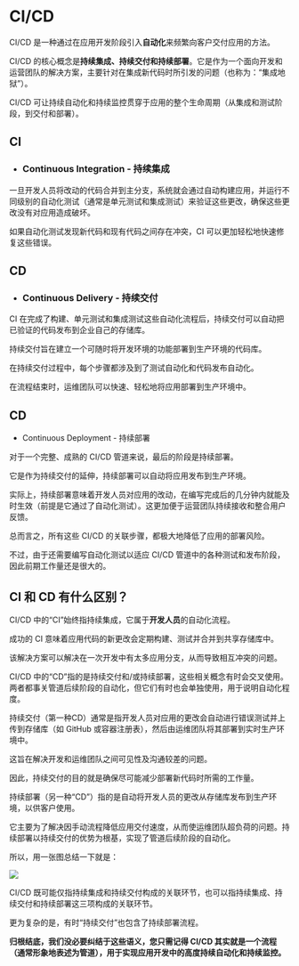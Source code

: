 # CI/CD

CI/CD 是一种通过在应用开发阶段引入**自动化**来频繁向客户交付应用的方法。

CI/CD 的核心概念是**持续集成、持续交付和持续部署**。它是作为一个面向开发和运营团队的解决方案，主要针对在集成新代码时所引发的问题（也称为：“集成地狱”）。

CI/CD 可让持续自动化和持续监控贯穿于应用的整个生命周期（从集成和测试阶段，到交付和部署）。

## CI 
- ### Continuous Integration - 持续集成

一旦开发人员将改动的代码合并到主分支，系统就会通过自动构建应用，并运行不同级别的自动化测试（通常是单元测试和集成测试）来验证这些更改，确保这些更改没有对应用造成破坏。

如果自动化测试发现新代码和现有代码之间存在冲突，CI 可以更加轻松地快速修复这些错误。

## CD 
- ### Continuous Delivery - 持续交付

CI 在完成了构建、单元测试和集成测试这些自动化流程后，持续交付可以自动把已验证的代码发布到企业自己的存储库。

持续交付旨在建立一个可随时将开发环境的功能部署到生产环境的代码库。

在持续交付过程中，每个步骤都涉及到了测试自动化和代码发布自动化。

在流程结束时，运维团队可以快速、轻松地将应用部署到生产环境中。

## CD 
- Continuous Deployment - 持续部署

对于一个完整、成熟的 CI/CD 管道来说，最后的阶段是持续部署。

它是作为持续交付的延伸，持续部署可以自动将应用发布到生产环境。

实际上，持续部署意味着开发人员对应用的改动，在编写完成后的几分钟内就能及时生效（前提是它通过了自动化测试）。这更加便于运营团队持续接收和整合用户反馈。

总而言之，所有这些 CI/CD 的关联步骤，都极大地降低了应用的部署风险。

不过，由于还需要编写自动化测试以适应 CI/CD 管道中的各种测试和发布阶段，因此前期工作量还是很大的。

## CI 和 CD 有什么区别？

CI/CD 中的“CI”始终指持续集成，它属于**开发人员**的自动化流程。

成功的 CI 意味着应用代码的新更改会定期构建、测试并合并到共享存储库中。

该解决方案可以解决在一次开发中有太多应用分支，从而导致相互冲突的问题。

CI/CD 中的“CD”指的是持续交付和/或持续部署，这些相关概念有时会交叉使用。两者都事关管道后续阶段的自动化，但它们有时也会单独使用，用于说明自动化程度。

持续交付（第一种CD）通常是指开发人员对应用的更改会自动进行错误测试并上传到存储库（如 GitHub 或容器注册表），然后由运维团队将其部署到实时生产环境中。

这旨在解决开发和运维团队之间可见性及沟通较差的问题。

因此，持续交付的目的就是确保尽可能减少部署新代码时所需的工作量。

持续部署（另一种“CD”）指的是自动将开发人员的更改从存储库发布到生产环境，以供客户使用。

它主要为了解决因手动流程降低应用交付速度，从而使运维团队超负荷的问题。持续部署以持续交付的优势为根基，实现了管道后续阶段的自动化。

所以，用一张图总结一下就是：

![](https://pic1.zhimg.com/80/v2-5a0deaf7277dde3ba6ff57b65b906f30_720w.jpg)

CI/CD 既可能仅指持续集成和持续交付构成的关联环节，也可以指持续集成、持续交付和持续部署这三项构成的关联环节。

更为复杂的是，有时“持续交付”也包含了持续部署流程。

**归根结底，我们没必要纠结于这些语义，您只需记得 CI/CD 其实就是一个流程（通常形象地表述为管道），用于实现应用开发中的高度持续自动化和持续监控。**
